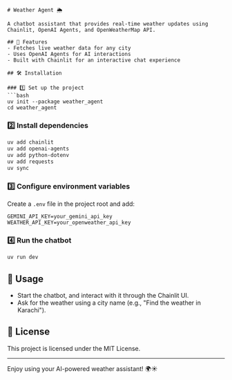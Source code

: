 

```
# Weather Agent 🌦️  

A chatbot assistant that provides real-time weather updates using Chainlit, OpenAI Agents, and OpenWeatherMap API.  

## 🚀 Features  
- Fetches live weather data for any city  
- Uses OpenAI Agents for AI interactions  
- Built with Chainlit for an interactive chat experience  

## 🛠 Installation  

### 1️⃣ Set up the project  
```bash
uv init --package weather_agent
cd weather_agent
```

### 2️⃣ Install dependencies  
```bash
uv add chainlit
uv add openai-agents
uv add python-dotenv
uv add requests
uv sync
```

### 3️⃣ Configure environment variables  
Create a `.env` file in the project root and add:  
```
GEMINI_API_KEY=your_gemini_api_key
WEATHER_API_KEY=your_openweather_api_key
```

### 4️⃣ Run the chatbot  
```bash
uv run dev
```

## 📌 Usage  
- Start the chatbot, and interact with it through the Chainlit UI.  
- Ask for the weather using a city name (e.g., "Find the weather in Karachi").  

## 📜 License  
This project is licensed under the MIT License.  

---
  
Enjoy using your AI-powered weather assistant! 🌍☀️  
```

